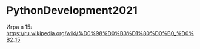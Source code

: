 # PythonDevelopment2021

Игра в 15:
https://ru.wikipedia.org/wiki/%D0%98%D0%B3%D1%80%D0%B0_%D0%B2_15
